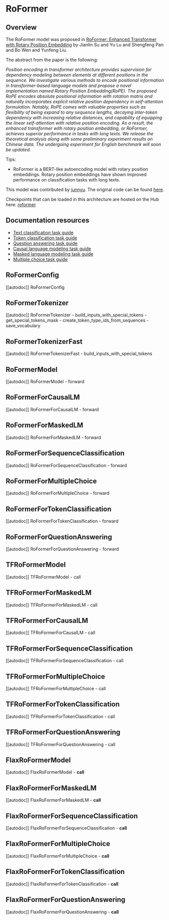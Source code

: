 <!--Copyright 2021 The HuggingFace Team. All rights reserved.

Licensed under the Apache License, Version 2.0 (the "License"); you may not use this file except in compliance with
the License. You may obtain a copy of the License at

http://www.apache.org/licenses/LICENSE-2.0

Unless required by applicable law or agreed to in writing, software distributed under the License is distributed on
an "AS IS" BASIS, WITHOUT WARRANTIES OR CONDITIONS OF ANY KIND, either express or implied. See the License for the
specific language governing permissions and limitations under the License.

⚠️ Note that this file is in Markdown but contain specific syntax for our doc-builder (similar to MDX) that may not be
rendered properly in your Markdown viewer.

-->

# RoFormer

## Overview

The RoFormer model was proposed in [RoFormer: Enhanced Transformer with Rotary Position Embedding](https://arxiv.org/pdf/2104.09864v1.pdf) by Jianlin Su and Yu Lu and Shengfeng Pan and Bo Wen and Yunfeng Liu.

The abstract from the paper is the following:

*Position encoding in transformer architecture provides supervision for dependency modeling between elements at
different positions in the sequence. We investigate various methods to encode positional information in
transformer-based language models and propose a novel implementation named Rotary Position Embedding(RoPE). The
proposed RoPE encodes absolute positional information with rotation matrix and naturally incorporates explicit relative
position dependency in self-attention formulation. Notably, RoPE comes with valuable properties such as flexibility of
being expand to any sequence lengths, decaying inter-token dependency with increasing relative distances, and
capability of equipping the linear self-attention with relative position encoding. As a result, the enhanced
transformer with rotary position embedding, or RoFormer, achieves superior performance in tasks with long texts. We
release the theoretical analysis along with some preliminary experiment results on Chinese data. The undergoing
experiment for English benchmark will soon be updated.*

Tips:

- RoFormer is a BERT-like autoencoding model with rotary position embeddings. Rotary position embeddings have shown
  improved performance on classification tasks with long texts.


This model was contributed by [junnyu](https://huggingface.co/junnyu). The original code can be found [here](https://github.com/ZhuiyiTechnology/roformer).

Checkpoints that can be loaded in this architecture are hosted on the Hub here: [roformer](https://huggingface.co/models?other=roformer)

## Documentation resources

- [Text classification task guide](../tasks/sequence_classification)
- [Token classification task guide](../tasks/token_classification)
- [Question answering task guide](../tasks/question_answering)
- [Causal language modeling task guide](../tasks/language_modeling)
- [Masked language modeling task guide](../tasks/masked_language_modeling)
- [Multiple choice task guide](../tasks/multiple_choice)

## RoFormerConfig

[[autodoc]] RoFormerConfig

## RoFormerTokenizer

[[autodoc]] RoFormerTokenizer
    - build_inputs_with_special_tokens
    - get_special_tokens_mask
    - create_token_type_ids_from_sequences
    - save_vocabulary

## RoFormerTokenizerFast

[[autodoc]] RoFormerTokenizerFast
    - build_inputs_with_special_tokens

## RoFormerModel

[[autodoc]] RoFormerModel
    - forward

## RoFormerForCausalLM

[[autodoc]] RoFormerForCausalLM
    - forward

## RoFormerForMaskedLM

[[autodoc]] RoFormerForMaskedLM
    - forward

## RoFormerForSequenceClassification

[[autodoc]] RoFormerForSequenceClassification
    - forward

## RoFormerForMultipleChoice

[[autodoc]] RoFormerForMultipleChoice
    - forward

## RoFormerForTokenClassification

[[autodoc]] RoFormerForTokenClassification
    - forward

## RoFormerForQuestionAnswering

[[autodoc]] RoFormerForQuestionAnswering
    - forward

## TFRoFormerModel

[[autodoc]] TFRoFormerModel
    - call

## TFRoFormerForMaskedLM

[[autodoc]] TFRoFormerForMaskedLM
    - call

## TFRoFormerForCausalLM

[[autodoc]] TFRoFormerForCausalLM
    - call

## TFRoFormerForSequenceClassification

[[autodoc]] TFRoFormerForSequenceClassification
    - call

## TFRoFormerForMultipleChoice

[[autodoc]] TFRoFormerForMultipleChoice
    - call

## TFRoFormerForTokenClassification

[[autodoc]] TFRoFormerForTokenClassification
    - call

## TFRoFormerForQuestionAnswering

[[autodoc]] TFRoFormerForQuestionAnswering
    - call

## FlaxRoFormerModel

[[autodoc]] FlaxRoFormerModel
    - __call__

## FlaxRoFormerForMaskedLM

[[autodoc]] FlaxRoFormerForMaskedLM
    - __call__

## FlaxRoFormerForSequenceClassification

[[autodoc]] FlaxRoFormerForSequenceClassification
    - __call__

## FlaxRoFormerForMultipleChoice

[[autodoc]] FlaxRoFormerForMultipleChoice
    - __call__

## FlaxRoFormerForTokenClassification

[[autodoc]] FlaxRoFormerForTokenClassification
    - __call__

## FlaxRoFormerForQuestionAnswering

[[autodoc]] FlaxRoFormerForQuestionAnswering
    - __call__
